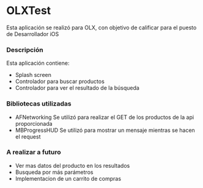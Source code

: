# OLXTest #

Esta aplicación se realizó para OLX, con objetivo de calificar para el puesto de Desarrollador iOS

### Descripción ###

Esta aplicación contiene:
* Splash screen
* Controlador para buscar productos
* Controlador para ver el resultado de la búsqueda

### Bibliotecas utilizadas ###

* AFNetworking
Se utilizó para realizar el GET de los productos de la api proporcionada
* MBProgressHUD
Se utilizó para mostrar un mensaje mientras se hacen el request

### A realizar a futuro ###

* Ver mas datos del producto en los resultados
* Busqueda por más parámetros
* Implementacion de un carrito de compras
